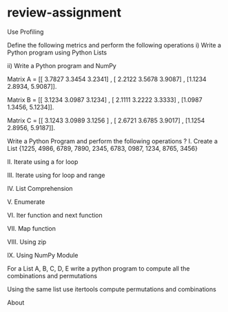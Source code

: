 # review-assignment
Use Profiling

Define the following metrics and perform the following operations
i) Write a Python program using Python Lists

ii) Write a Python program and NumPy

Matrix A = [[ 3.7827 3.3454 3.2341] , [ 2.2122 3.5678 3.9087] , [1.1234 2.8934, 5.9087]].

Matrix B = [[ 3.1234 3.0987 3.1234] , [ 2.1111 3.2222 3.3333] , [1.0987 1.3456, 5.1234]].

Matrix C = [[ 3.1243 3.0989 3.1256 ] , [ 2.6721 3.6785 3.9017] , [1.1254 2.8956, 5.9187]].

Write a Python Program and perform the following operations ?
I. Create a List {1225, 4986, 6789, 7890, 2345, 6783, 0987, 1234, 8765, 3456}

II. Iterate using a for loop

III. Iterate using for loop and range

IV. List Comprehension

V. Enumerate

VI. Iter function and next function

VII. Map function

VIII. Using zip

IX. Using NumPy Module

For a List A, B, C, D, E write a python program to compute all the combinations and permutations

Using the same list use itertools compute permutations and combinations

About
